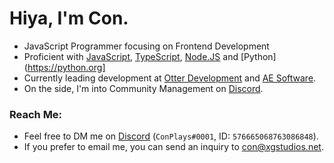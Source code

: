 # Hiya, I'm Con. <img src="https://komarev.com/ghpvc/?username=ConCodesStuff" alt=""/>

- JavaScript Programmer focusing on Frontend Development
- Proficient with [JavaScript](https://www.javascript.com/), [TypeScript](https://www.typescriptlang.org), [Node.JS](https://nodejs.org) and [Python](https://python.org]
- Currently leading development at [Otter Development](https://github.com/otter-dev) and [AE Software](http://aesoftware.xyz).
- On the side, I'm into Community Management on [Discord](https://discord.com).

### Reach Me: 
- Feel free to DM me on [Discord](https://discord.com/users/576665068763086848;) (`ConPlays#0001`, ID: `576665068763086848`).
- If you prefer to email me, you can send an inquiry to con@xgstudios.net.
 


 

